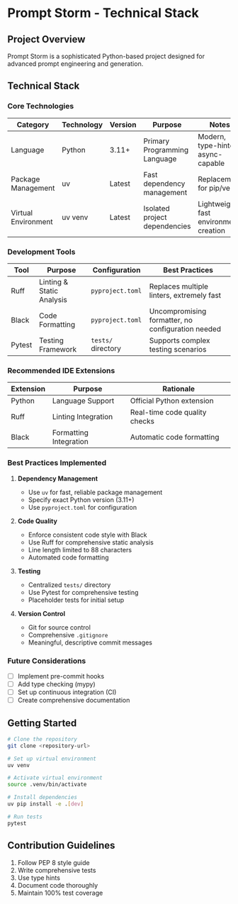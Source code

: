 # Prompt Storm - Technical Stack

## Project Overview
Prompt Storm is a sophisticated Python-based project designed for advanced prompt engineering and generation.

## Technical Stack

### Core Technologies
| Category | Technology | Version | Purpose | Notes |
|----------|------------|---------|---------|-------|
| Language | Python | 3.11+ | Primary Programming Language | Modern, type-hinted, async-capable |
| Package Management | uv | Latest | Fast dependency management | Replacement for pip/venv |
| Virtual Environment | uv venv | Latest | Isolated project dependencies | Lightweight, fast environment creation |

### Development Tools
| Tool | Purpose | Configuration | Best Practices |
|------|---------|---------------|----------------|
| Ruff | Linting & Static Analysis | `pyproject.toml` | Replaces multiple linters, extremely fast |
| Black | Code Formatting | `pyproject.toml` | Uncompromising formatter, no configuration needed |
| Pytest | Testing Framework | `tests/` directory | Supports complex testing scenarios |

### Recommended IDE Extensions
| Extension | Purpose | Rationale |
|-----------|---------|------------|
| Python | Language Support | Official Python extension |
| Ruff | Linting Integration | Real-time code quality checks |
| Black | Formatting Integration | Automatic code formatting |

### Best Practices Implemented
1. **Dependency Management**
   - Use `uv` for fast, reliable package management
   - Specify exact Python version (3.11+)
   - Use `pyproject.toml` for configuration

2. **Code Quality**
   - Enforce consistent code style with Black
   - Use Ruff for comprehensive static analysis
   - Line length limited to 88 characters
   - Automated code formatting

3. **Testing**
   - Centralized `tests/` directory
   - Use Pytest for comprehensive testing
   - Placeholder tests for initial setup

4. **Version Control**
   - Git for source control
   - Comprehensive `.gitignore`
   - Meaningful, descriptive commit messages

### Future Considerations
- [ ] Implement pre-commit hooks
- [ ] Add type checking (mypy)
- [ ] Set up continuous integration (CI)
- [ ] Create comprehensive documentation

## Getting Started
```bash
# Clone the repository
git clone <repository-url>

# Set up virtual environment
uv venv

# Activate virtual environment
source .venv/bin/activate

# Install dependencies
uv pip install -e .[dev]

# Run tests
pytest
```

## Contribution Guidelines
1. Follow PEP 8 style guide
2. Write comprehensive tests
3. Use type hints
4. Document code thoroughly
5. Maintain 100% test coverage
